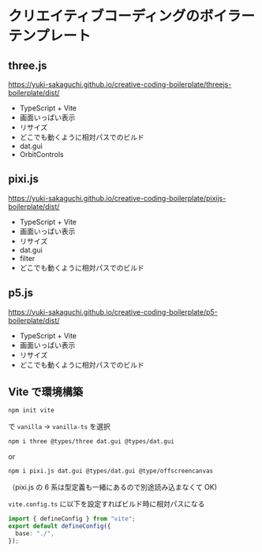 # クリエイティブコーディングのボイラーテンプレート

## three.js

https://yuki-sakaguchi.github.io/creative-coding-boilerplate/threejs-boilerplate/dist/

- TypeScript + Vite
- 画面いっぱい表示
- リサイズ
- どこでも動くように相対パスでのビルド
- dat.gui
- OrbitControls

## pixi.js

https://yuki-sakaguchi.github.io/creative-coding-boilerplate/pixijs-boilerplate/dist/

- TypeScript + Vite
- 画面いっぱい表示
- リサイズ
- dat.gui
- filter
- どこでも動くように相対パスでのビルド

## p5.js

https://yuki-sakaguchi.github.io/creative-coding-boilerplate/p5-boilerplate/dist/

- TypeScript + Vite
- 画面いっぱい表示
- リサイズ
- どこでも動くように相対パスでのビルド

## Vite で環境構築

```bash
npm init vite
```

で `vanilla` → `vanilla-ts` を選択

```bash
npm i three @types/three dat.gui @types/dat.gui
```

or

```bash
npm i pixi.js dat.gui @types/dat.gui @type/offscreencanvas
```

（pixi.js の 6 系は型定義も一緒にあるので別途読み込まなくて OK)

`vite.config.ts` に以下を設定すればビルド時に相対パスになる

```ts
import { defineConfig } from "vite";
export default defineConfig({
  base: "./",
});
```
